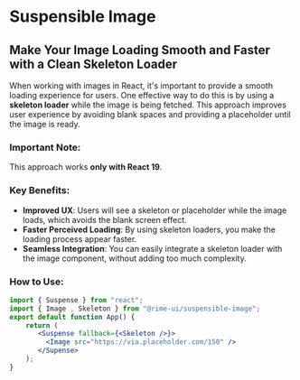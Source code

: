 # Suspensible Image

## Make Your Image Loading Smooth and Faster with a Clean Skeleton Loader

When working with images in React, it's important to provide a smooth loading experience for users. One effective way to do this is by using a **skeleton loader** while the image is being fetched. This approach improves user experience by avoiding blank spaces and providing a placeholder until the image is ready.

### Important Note:
This approach works **only with React 19**.

### Key Benefits:
- **Improved UX**: Users will see a skeleton or placeholder while the image loads, which avoids the blank screen effect.
- **Faster Perceived Loading**: By using skeleton loaders, you make the loading process appear faster.
- **Seamless Integration**: You can easily integrate a skeleton loader with the image component, without adding too much complexity.

### How to Use:

```jsx
import { Suspense } from "react";
import { Image , Skeleton } from "@rime-ui/suspensible-image";
export default function App() {
    return (
       <Suspense fallback={<Skeleton />}>
         <Image src="https://via.placeholder.com/150" />
       </Supense>
    );
}
```
